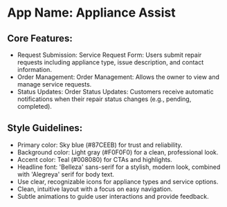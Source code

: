 # **App Name**: Appliance Assist

## Core Features:

- Request Submission: Service Request Form: Users submit repair requests including appliance type, issue description, and contact information.
- Order Management: Order Management: Allows the owner to view and manage service requests.
- Status Updates: Order Status Updates: Customers receive automatic notifications when their repair status changes (e.g., pending, completed).

## Style Guidelines:

- Primary color: Sky blue (#87CEEB) for trust and reliability.
- Background color: Light gray (#F0F0F0) for a clean, professional look.
- Accent color: Teal (#008080) for CTAs and highlights.
- Headline font: 'Belleza' sans-serif for a stylish, modern look, combined with 'Alegreya' serif for body text.
- Use clear, recognizable icons for appliance types and service options.
- Clean, intuitive layout with a focus on easy navigation.
- Subtle animations to guide user interactions and provide feedback.